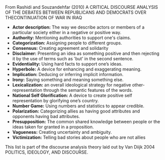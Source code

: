 From Rashidi and Souzandehfar (2010) A CRITICAL DISCOURSE ANALYSIS OF THE DEBATES
BETWEEN REPUBLICANS AND DEMOCRATS OVER THECONTINUATION OF WAR IN IRAQ

- **Actor description:** The way we describe actors or members of a particular society either in a negative or positive way.
- **Authority:** Mentioning authorities to support one's claims.
- **Categorization:** Assigning people to different groups.
- **Consensus:** Creating agreement and solidarity
- **Disclaimer:** Presenting an idea as something positive and then rejecting it by the use of terms such as 'but' in the second sentence.
- **Evidentiality:** Using hard facts to support one’s ideas.
- **Hyperbole:** A device for enhancing and exaggerating meaning.
- **Implication:** Deducing or inferring implicit information.
- **Irony:** Saying something and meaning something else.
- **Lexicalization:** an overall ideological strategy for negative other-representation through the semantic features of the words.
- **National Self Glorification:** A device to create positive self representation by glorifying one’s country.
- **Number Game:** Using numbers and statistics to appear credible.
- **Polarization:** Categorizing allies as having good attributes and opponents having bad attributes.
- **Presupposition:** The common shared knowledge between people or the ideas taken for granted in a proposition.
- **Vagueness:** Creating uncertainty and ambiguity.
- **Victimization:** Telling bad stories about people who are not allies

This list is part of the discourse analysis theory laid out by Van Diijk 2004 POLITICS, IDEOLOGY, AND DISCOURSE.
